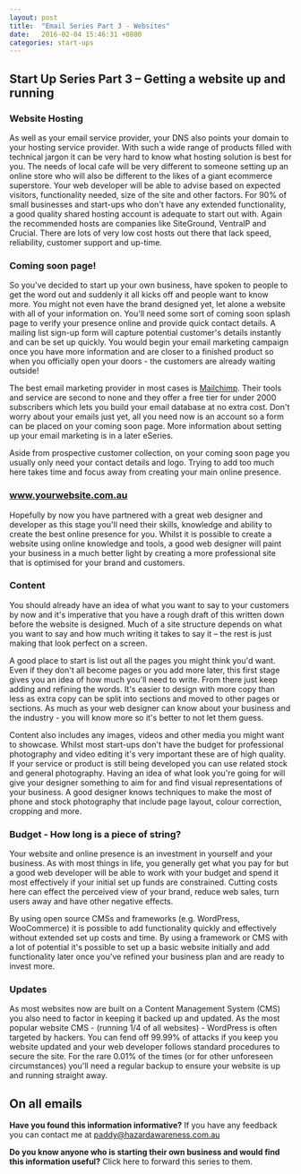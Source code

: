 ```yaml
---
layout: post
title:  "Email Series Part 3 - Websites"
date:   2016-02-04 15:46:31 +0800
categories: start-ups
---
```

## Start Up Series Part 3 – Getting a website up and running

### Website Hosting

As well as your email service provider, your DNS also points your domain to your hosting service provider. With such a wide range of products filled with technical jargon it can be very hard to know what hosting solution is best for you. The needs of local cafe will be very different to someone setting up an online store who will also be different to the likes of a giant ecommerce superstore. Your web developer will be able to advise based on expected visitors, functionality needed, size of the site and other factors. For 90% of small businesses and start-ups who don't have any extended functionality, a good quality shared hosting account is adequate to start out with. Again the recommended hosts are companies like SiteGround, VentraIP and Crucial. There are lots of very low cost hosts out there that lack speed, reliability, customer support and up-time.   

### Coming soon page!

So you've decided to start up your own business, have spoken to people to get the word out and suddenly it all kicks off and people want to know more. You might not even have the brand designed yet, let alone a website with all of your information on. You'll need some sort of coming soon splash page to verify your presence online and provide quick contact details. A mailing list sign-up form will capture potential customer's details instantly and can be set up quickly. You would begin your email marketing campaign once you have more information and are closer to a finished product so when you officially open your doors - the customers are already waiting outside!

The best email marketing provider in most cases is [Mailchimp](http://mailchimp.com). Their tools and service are second to none and they offer a free tier for under 2000 subscribers which lets you build your email database at no extra cost. Don't worry about your emails just yet, all you need now is an account so a form can be placed on your coming soon page. More information about setting up your email marketing is in a later eSeries.

Aside from prospective customer collection, on your coming soon page you usually only need your contact details and logo. Trying to add too much here takes time and focus away from creating your main online presence.

### www.yourwebsite.com.au

Hopefully by now you have partnered with a great web designer and developer as this stage you'll need their skills, knowledge and ability to create the best online presence for you. Whilst it is possible to create a website using online knowledge and tools, a good web designer will paint your business in a much better light by creating a more professional site that is optimised for your brand and customers.

### Content

You should already have an idea of what you want to say to your customers by now and it's imperative that you have a rough draft of this written down before the website is designed. Much of a site structure depends on what you want to say and how much writing it takes to say it – the rest is just making that look perfect on a screen.

A good place to start is list out all the pages you might think you'd want. Even if they don't all become pages or you add more later, this first stage gives you an idea of how much you'll need to write. From there just keep adding and refining the words. It's easier to design with more copy than less as extra copy can be split into sections and moved to other pages or sections. As much as your web designer can know about your business and the industry - you will know more so it's better to not let them guess. 

Content also includes any images, videos and other media you might want to showcase. Whilst most start-ups don't have the budget for professional photography and video editing it's very important these are of high quality. If your service or product is still being developed you can use related stock and general photography. Having an idea of what look you're going for will give your designer something to aim for and find visual representations of your business. A good designer knows techniques to make the most of phone and stock photography that include page layout, colour correction, cropping and more.

### Budget - How long is a piece of string? 

Your website and online presence is an investment in yourself and your business. As with most things in life, you generally get what you pay for but a good web developer will be able to work with your budget and spend it most effectively if your initial set up funds are constrained. Cutting costs here can effect the perceived view of your brand, reduce web sales, turn users away and have other negative effects. 

By using open source CMSs and frameworks (e.g. WordPress, WooCommerce) it is possible to add functionality quickly and effectively without extended set up costs and time. By using a framework or CMS with a lot of potential it's possible to set up a basic website initially and add functionality later once you've refined your business plan and are ready to invest more.

### Updates

As most websites now are built on a Content Management System (CMS) you also need to factor in keeping it backed up and updated. As the most popular website CMS - (running 1/4 of all websites) - WordPress is often targeted by hackers. You can fend off 99.99% of attacks if you keep you website updated and your web developer follows standard procedures to secure the site. For the rare 0.01% of the times (or for other unforeseen circumstances) you'll need a regular backup to ensure your website is up and running straight away.  


## On all emails

**Have you found this information informative?** If you have any feedback you can contact me at paddy@hazardawareness.com.au

**Do you know anyone who is starting their own business and would find this information useful?** Click here to forward this series to them.